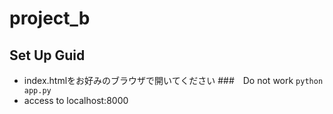 # project_b

## Set Up Guid
- index.htmlをお好みのブラウザで開いてください
###　Do not work
 `python app.py`
 - access to localhost:8000
